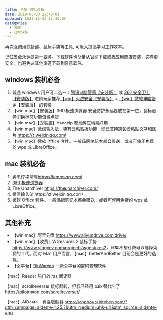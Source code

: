 ```yaml
---
title: 合集-装机必备
date: 2019-08-03 22:48:01
updated: 2022-11-05 13:45:00
categories:
  - 收藏
  - 日常软件
---
```


再次强调用快捷键、鼠标手势等工具, 可极大提高学习工作效率。

记住安全永远是第一要务。下载软件也尽量从官网下载或者应用商店安装，这样更安全，也避免从其他渠道下载到恶意软件。

## windows 装机必备

1. 普通 windows 用户可二选一：[腾讯电脑管家【安装版】](https://guanjia.qq.com/) 或 [360 安全卫士【安装版】](https://weishi.360.cn/)
进阶玩家推荐[【win】火绒安全【安装版】](https://www.huorong.cn/) + [【win】微软电脑管家【安装版】](https://pcmanager.microsoft.com/zh-cn) 的套装
2. 【win mac】【安装版】360 极速浏览器 安全防护永远要放在第一位，鼠标悬停切换标签功能值得点赞
3. 【win mac】【安装版】bandzip 智能解压特别好用
4. 【win mac】微信输入法，特有云粘贴板功能，现已支持跨设备粘贴文字和图片 <https://z.weixin.qq.com/>
5. 【win mac】微软 Office 套件。一般品牌笔记本都会赠送，或者可使用免费的 wps 或 LibreOffice。

## mac 装机必备

1. 腾讯柠檬清理<https://lemon.qq.com/>
2. [360 极速浏览器](https://browser.360.cn/ee/mac/index.html)
3. The Unarchiver <https://theunarchiver.com/>
4. 微信输入法 <https://z.weixin.qq.com/>
5. 微软 Office 套件。一般品牌笔记本都会赠送，或者可使用免费的 wps 或 LibreOffice。

## 其他补充

* 【win mac】阿里云盘 <https://www.aliyundrive.com/drive/>
* 【win mac】【收费】WGestures 2 鼠标手势 <https://www.yingdev.com/projects/wgestures2>，如果不想付费可以选择免费的 1 代。而对 Mac 用户而言，【mac】betterAndBetter 目前会是更好的选择。
* 【全平台】[BitWarden](https://bitwarden.com/)  一款全平台的密码管理软件

【mac】Reeder 热门的 rss 阅读器

【mac】scrollreverser 鼠标翻转，但我已经用 bab 替代它了 https://pilotmoon.com/scrollreverser/

【mac】AlDente - 负载限制器
https://apphousekitchen.com/?utm_campaign=aldente-1.25.2&utm_medium=ahk-url&utm_source=aldente-app
